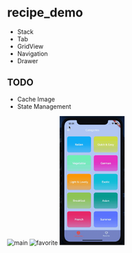 # recipe_demo

- Stack
- Tab
- GridView
- Navigation
- Drawer

## TODO

- Cache Image
- State Management

<div>
<img src='screenshots/recipe.gif' width="30%" alt='main'> 
<img src='screenshots/favorite.gif' width="30%" alt='favorite'> 
<img src='screenshots/filter.gif' width="30%" alt='filter'> 
</div>